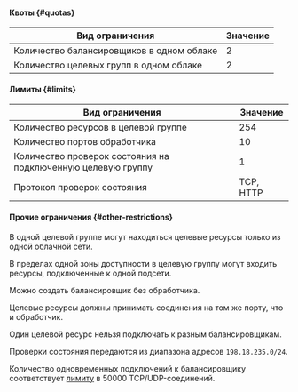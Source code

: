 #### Квоты {#quotas}
Вид ограничения | Значение
----- | -----
Количество балансировщиков в одном облаке | 2
Количество целевых групп в одном облаке | 2

#### Лимиты {#limits}
Вид ограничения | Значение
----- | -----
Количество ресурсов в целевой группе | 254
Количество портов обработчика | 10
Количество проверок состояния на подключенную целевую группу | 1
Протокол проверок состояния | TCP, HTTP

#### Прочие ограничения {#other-restrictions}
В одной целевой группе могут находиться целевые ресурсы только из одной облачной сети. 

В пределах одной зоны доступности в целевую группу могут входить ресурсы, подключенные к одной подсети.

Можно создать балансировщик без обработчика.

Целевые ресурсы должны принимать соединения на том же порту, что и обработчик.

Один целевой ресурс нельзя подключать к разным балансировщикам.

Проверки состояния передаются из диапазона адресов `198.18.235.0/24`.

Количество одновременных подключений к балансировщику соответствует [лимиту](../vpc/concepts/limits.md) в 50000 TCP/UDP-соединений.